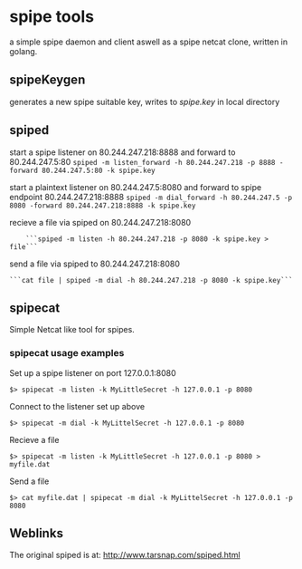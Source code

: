 spipe tools
===========

a simple spipe daemon and client aswell as a spipe netcat clone, written in golang.

## spipeKeygen

generates a new spipe suitable key, writes to _spipe.key_ in local directory

## spiped

start a spipe listener on 80.244.247.218:8888 and forward to 80.244.247.5:80 ```spiped -m listen_forward -h 80.244.247.218 -p 8888 -forward 80.244.247.5:80 -k spipe.key```

start a plaintext listener on 80.244.247.5:8080 and forward to spipe endpoint 80.244.247.218:8888 
		```spiped -m dial_forward -h 80.244.247.5 -p 8080 -forward 80.244.247.218:8888 -k spipe.key```

recieve a file via spiped on 80.244.247.218:8080

		```spiped -m listen -h 80.244.247.218 -p 8080 -k spipe.key > file```

send a file via spiped to 80.244.247.218:8080

	```cat file | spiped -m dial -h 80.244.247.218 -p 8080 -k spipe.key```

## spipecat

Simple Netcat like tool for spipes.

### spipecat usage examples

Set up a spipe listener on port 127.0.0.1:8080

 ```$> spipecat -m listen -k MyLittleSecret -h 127.0.0.1 -p 8080```

Connect to the listener set up above

 ```$> spipecat -m dial -k MyLittelSecret -h 127.0.0.1 -p 8080```


Recieve a file

 ```$> spipecat -m listen -k MyLittleSecret -h 127.0.0.1 -p 8080 > myfile.dat```

Send a file

 ```$> cat myfile.dat | spipecat -m dial -k MyLittelSecret -h 127.0.0.1 -p 8080```


## Weblinks

The original spiped is at: http://www.tarsnap.com/spiped.html
